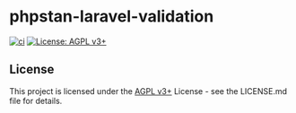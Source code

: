
# phpstan-laravel-validation

[![ci](https://github.com/jbboehr/phpstan-laravel-validation/actions/workflows/ci.yml/badge.svg)](https://github.com/jbboehr/phpstan-laravel-validation/actions/workflows/ci.yml)
[![License: AGPL v3+](https://img.shields.io/badge/License-AGPL_v3%2b-blue.svg)](https://www.gnu.org/licenses/agpl-3.0)

## License

This project is licensed under the [AGPL v3+](https://www.gnu.org/licenses/agpl-3.0) License - see the LICENSE.md file for details.
